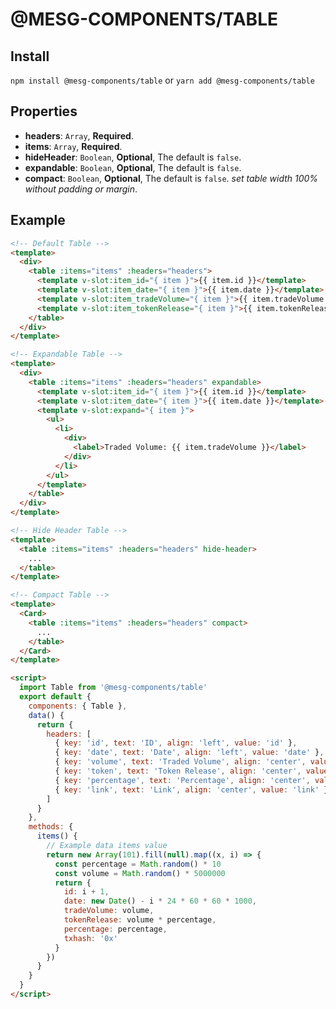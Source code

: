 # @MESG-COMPONENTS/TABLE

## Install

`npm install @mesg-components/table` or `yarn add @mesg-components/table`

## Properties

- **headers**: `Array`, **Required**.
- **items**: `Array`, **Required**.
- **hideHeader**: `Boolean`, **Optional**, The default is `false`.
- **expandable**: `Boolean`, **Optional**, The default is `false`.
- **compact**: `Boolean`, **Optional**, The default is `false`. _set table width 100% without padding or margin_.

## Example

```html
<!-- Default Table -->
<template>
  <div>
    <table :items="items" :headers="headers">
      <template v-slot:item_id="{ item }">{{ item.id }}</template>
      <template v-slot:item_date="{ item }">{{ item.date }}</template>
      <template v-slot:item_tradeVolume="{ item }">{{ item.tradeVolume }}</template>
      <template v-slot:item_tokenRelease="{ item }">{{ item.tokenRelease }}</template>
    </table>
  </div>
</template>

<!-- Expandable Table -->
<template>
  <div>
    <table :items="items" :headers="headers" expandable>
      <template v-slot:item_id="{ item }">{{ item.id }}</template>
      <template v-slot:item_date="{ item }">{{ item.date }}</template>
      <template v-slot:expand="{ item }">
        <ul>
          <li>
            <div>
              <label>Traded Volume: {{ item.tradeVolume }}</label>
            </div>
          </li>
        </ul>
      </template>
    </table>
  </div>
</template>

<!-- Hide Header Table -->
<template>
  <table :items="items" :headers="headers" hide-header>
    ...
  </table>
</template>

<!-- Compact Table -->
<template>
  <Card>
    <table :items="items" :headers="headers" compact>
      ...
    </table>
  </Card>
</template>

<script>
  import Table from '@mesg-components/table'
  export default {
    components: { Table },
    data() {
      return {
        headers: [
          { key: 'id', text: 'ID', align: 'left', value: 'id' },
          { key: 'date', text: 'Date', align: 'left', value: 'date' },
          { key: 'volume', text: 'Traded Volume', align: 'center', value: 'tradeVolume' },
          { key: 'token', text: 'Token Release', align: 'center', value: 'tokenRelease' },
          { key: 'percentage', text: 'Percentage', align: 'center', value: 'percentage' },
          { key: 'link', text: 'Link', align: 'center', value: 'link' }
        ]
      }
    },
    methods: {
      items() {
        // Example data items value
        return new Array(101).fill(null).map((x, i) => {
          const percentage = Math.random() * 10
          const volume = Math.random() * 5000000
          return {
            id: i + 1,
            date: new Date() - i * 24 * 60 * 60 * 1000,
            tradeVolume: volume,
            tokenRelease: volume * percentage,
            percentage: percentage,
            txhash: '0x'
          }
        })
      }
    }
  }
</script>
```
